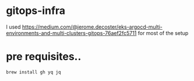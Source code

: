 # gitops-infra

I used https://medium.com/@jerome.decoster/eks-argocd-multi-environments-and-multi-clusters-gitops-76aef2fc5711 for most of the setup


# pre requisites..
```commandline
brew install gh yq jq
```
